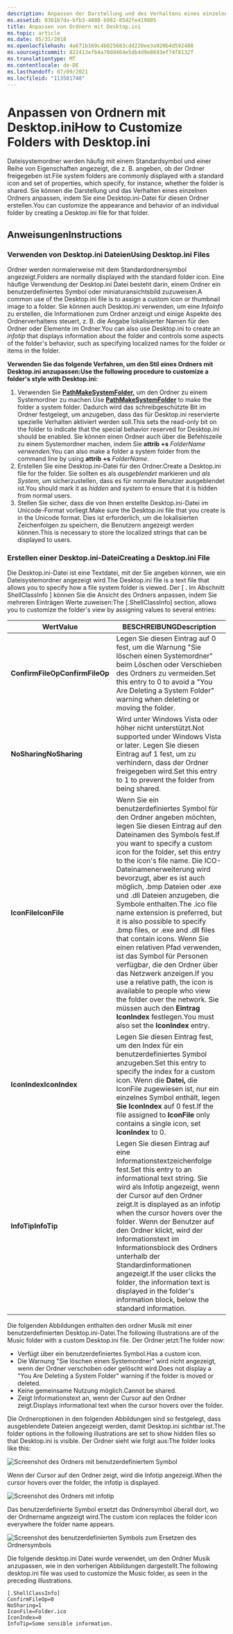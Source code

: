 ```yaml
---
description: Anpassen der Darstellung und des Verhaltens eines einzelnen Ordners mit Desktop.ini.
ms.assetid: 0361b7da-bfb3-4880-b982-85d2fe419805
title: Anpassen von Ordnern mit Desktop.ini
ms.topic: article
ms.date: 05/31/2018
ms.openlocfilehash: 4a671b169c4b025683cdd220ee3a920b4d592488
ms.sourcegitcommit: 822413efb4a70dd464e5db4d9e8693ef74f8132f
ms.translationtype: MT
ms.contentlocale: de-DE
ms.lasthandoff: 07/09/2021
ms.locfileid: "113581748"
---
```

# <a name="how-to-customize-folders-with-desktopini"></a><span data-ttu-id="9bba0-103">Anpassen von Ordnern mit Desktop.ini</span><span class="sxs-lookup"><span data-stu-id="9bba0-103">How to Customize Folders with Desktop.ini</span></span>

<span data-ttu-id="9bba0-104">Dateisystemordner werden häufig mit einem Standardsymbol und einer Reihe von Eigenschaften angezeigt, die z. B. angeben, ob der Ordner freigegeben ist.</span><span class="sxs-lookup"><span data-stu-id="9bba0-104">File system folders are commonly displayed with a standard icon and set of properties, which specify, for instance, whether the folder is shared.</span></span> <span data-ttu-id="9bba0-105">Sie können die Darstellung und das Verhalten eines einzelnen Ordners anpassen, indem Sie eine Desktop.ini-Datei für diesen Ordner erstellen.</span><span class="sxs-lookup"><span data-stu-id="9bba0-105">You can customize the appearance and behavior of an individual folder by creating a Desktop.ini file for that folder.</span></span>

## <a name="instructions"></a><span data-ttu-id="9bba0-106">Anweisungen</span><span class="sxs-lookup"><span data-stu-id="9bba0-106">Instructions</span></span>

### <a name="using-desktopini-files"></a><span data-ttu-id="9bba0-107">Verwenden von Desktop.ini Dateien</span><span class="sxs-lookup"><span data-stu-id="9bba0-107">Using Desktop.ini Files</span></span>

<span data-ttu-id="9bba0-108">Ordner werden normalerweise mit dem Standardordnersymbol angezeigt.</span><span class="sxs-lookup"><span data-stu-id="9bba0-108">Folders are normally displayed with the standard folder icon.</span></span> <span data-ttu-id="9bba0-109">Eine häufige Verwendung der Desktop.ini Datei besteht darin, einem Ordner ein benutzerdefiniertes Symbol oder miniaturansichtsbild zuzuweisen.</span><span class="sxs-lookup"><span data-stu-id="9bba0-109">A common use of the Desktop.ini file is to assign a custom icon or thumbnail image to a folder.</span></span> <span data-ttu-id="9bba0-110">Sie können auch Desktop.ini verwenden, um eine *Infoinfo* zu erstellen, die Informationen zum Ordner anzeigt und einige Aspekte des Ordnerverhaltens steuert, z. B. die Angabe lokalisierter Namen für den Ordner oder Elemente im Ordner.</span><span class="sxs-lookup"><span data-stu-id="9bba0-110">You can also use Desktop.ini to create an *infotip* that displays information about the folder and controls some aspects of the folder's behavior, such as specifying localized names for the folder or items in the folder.</span></span>

<span data-ttu-id="9bba0-111">**Verwenden Sie das folgende Verfahren, um den Stil eines Ordners mit Desktop.ini anzupassen:**</span><span class="sxs-lookup"><span data-stu-id="9bba0-111">**Use the following procedure to customize a folder's style with Desktop.ini:**</span></span>

1.  <span data-ttu-id="9bba0-112">Verwenden Sie [**PathMakeSystemFolder,**](/windows/desktop/api/Shlwapi/nf-shlwapi-pathmakesystemfoldera) um den Ordner zu einem Systemordner zu machen.</span><span class="sxs-lookup"><span data-stu-id="9bba0-112">Use [**PathMakeSystemFolder**](/windows/desktop/api/Shlwapi/nf-shlwapi-pathmakesystemfoldera) to make the folder a system folder.</span></span> <span data-ttu-id="9bba0-113">Dadurch wird das schreibgeschützte Bit im Ordner festgelegt, um anzugeben, dass das für Desktop.ini reservierte spezielle Verhalten aktiviert werden soll.</span><span class="sxs-lookup"><span data-stu-id="9bba0-113">This sets the read-only bit on the folder to indicate that the special behavior reserved for Desktop.ini should be enabled.</span></span> <span data-ttu-id="9bba0-114">Sie können einen Ordner auch über die Befehlszeile zu einem Systemordner machen, indem Sie **attrib +s** *FolderName verwenden.*</span><span class="sxs-lookup"><span data-stu-id="9bba0-114">You can also make a folder a system folder from the command line by using **attrib +s** *FolderName*.</span></span>
2.  <span data-ttu-id="9bba0-115">Erstellen Sie eine Desktop.ini-Datei für den Ordner.</span><span class="sxs-lookup"><span data-stu-id="9bba0-115">Create a Desktop.ini file for the folder.</span></span> <span data-ttu-id="9bba0-116">Sie sollten es als *ausgeblendet* markieren und *als System,* um sicherzustellen, dass es für normale Benutzer ausgeblendet ist.</span><span class="sxs-lookup"><span data-stu-id="9bba0-116">You should mark it as *hidden* and *system* to ensure that it is hidden from normal users.</span></span>
3.  <span data-ttu-id="9bba0-117">Stellen Sie sicher, dass die von Ihnen erstellte Desktop.ini-Datei im Unicode-Format vorliegt.</span><span class="sxs-lookup"><span data-stu-id="9bba0-117">Make sure the Desktop.ini file that you create is in the Unicode format.</span></span> <span data-ttu-id="9bba0-118">Dies ist erforderlich, um die lokalisierten Zeichenfolgen zu speichern, die Benutzern angezeigt werden können.</span><span class="sxs-lookup"><span data-stu-id="9bba0-118">This is necessary to store the localized strings that can be displayed to users.</span></span>

### <a name="creating-a-desktopini-file"></a><span data-ttu-id="9bba0-119">Erstellen einer Desktop.ini-Datei</span><span class="sxs-lookup"><span data-stu-id="9bba0-119">Creating a Desktop.ini File</span></span>

<span data-ttu-id="9bba0-120">Die Desktop.ini-Datei ist eine Textdatei, mit der Sie angeben können, wie ein Dateisystemordner angezeigt wird.</span><span class="sxs-lookup"><span data-stu-id="9bba0-120">The Desktop.ini file is a text file that allows you to specify how a file system folder is viewed.</span></span> <span data-ttu-id="9bba0-121">Der \[ . Im Abschnitt ShellClassInfo \] können Sie die Ansicht des Ordners anpassen, indem Sie mehreren Einträgen Werte zuweisen:</span><span class="sxs-lookup"><span data-stu-id="9bba0-121">The \[.ShellClassInfo\] section, allows you to customize the folder's view by assigning values to several entries:</span></span>

| <span data-ttu-id="9bba0-122">Wert</span><span class="sxs-lookup"><span data-stu-id="9bba0-122">Value</span></span>             | <span data-ttu-id="9bba0-123">BESCHREIBUNG</span><span class="sxs-lookup"><span data-stu-id="9bba0-123">Description</span></span>                                                                                                                                                                                                                                                                                                                                                                    |
|-------------------|--------------------------------------------------------------------------------------------------------------------------------------------------------------------------------------------------------------------------------------------------------------------------------------------------------------------------------------------------------------------------------|
| <span data-ttu-id="9bba0-124">**ConfirmFileOp**</span><span class="sxs-lookup"><span data-stu-id="9bba0-124">**ConfirmFileOp**</span></span> | <span data-ttu-id="9bba0-125">Legen Sie diesen Eintrag auf 0 fest, um die Warnung "Sie löschen einen Systemordner" beim Löschen oder Verschieben des Ordners zu vermeiden.</span><span class="sxs-lookup"><span data-stu-id="9bba0-125">Set this entry to 0 to avoid a "You Are Deleting a System Folder" warning when deleting or moving the folder.</span></span>                                                                                                                                                                                                                                                                  |
| <span data-ttu-id="9bba0-126">**NoSharing**</span><span class="sxs-lookup"><span data-stu-id="9bba0-126">**NoSharing**</span></span>     | <span data-ttu-id="9bba0-127">Wird unter Windows Vista oder höher nicht unterstützt.</span><span class="sxs-lookup"><span data-stu-id="9bba0-127">Not supported under Windows Vista or later.</span></span> <span data-ttu-id="9bba0-128">Legen Sie diesen Eintrag auf 1 fest, um zu verhindern, dass der Ordner freigegeben wird.</span><span class="sxs-lookup"><span data-stu-id="9bba0-128">Set this entry to 1 to prevent the folder from being shared.</span></span>                                                                                                                                                                                                                                                                       |
| <span data-ttu-id="9bba0-129">**IconFile**</span><span class="sxs-lookup"><span data-stu-id="9bba0-129">**IconFile**</span></span>      | <span data-ttu-id="9bba0-130">Wenn Sie ein benutzerdefiniertes Symbol für den Ordner angeben möchten, legen Sie diesen Eintrag auf den Dateinamen des Symbols fest.</span><span class="sxs-lookup"><span data-stu-id="9bba0-130">If you want to specify a custom icon for the folder, set this entry to the icon's file name.</span></span> <span data-ttu-id="9bba0-131">Die ICO-Dateinamenerweiterung wird bevorzugt, aber es ist auch möglich, .bmp Dateien oder .exe und .dll Dateien anzugeben, die Symbole enthalten.</span><span class="sxs-lookup"><span data-stu-id="9bba0-131">The .ico file name extension is preferred, but it is also possible to specify .bmp files, or .exe and .dll files that contain icons.</span></span> <span data-ttu-id="9bba0-132">Wenn Sie einen relativen Pfad verwenden, ist das Symbol für Personen verfügbar, die den Ordner über das Netzwerk anzeigen.</span><span class="sxs-lookup"><span data-stu-id="9bba0-132">If you use a relative path, the icon is available to people who view the folder over the network.</span></span> <span data-ttu-id="9bba0-133">Sie müssen auch den **Eintrag IconIndex** festlegen.</span><span class="sxs-lookup"><span data-stu-id="9bba0-133">You must also set the **IconIndex** entry.</span></span> |
| <span data-ttu-id="9bba0-134">**IconIndex**</span><span class="sxs-lookup"><span data-stu-id="9bba0-134">**IconIndex**</span></span>     | <span data-ttu-id="9bba0-135">Legen Sie diesen Eintrag fest, um den Index für ein benutzerdefiniertes Symbol anzugeben.</span><span class="sxs-lookup"><span data-stu-id="9bba0-135">Set this entry to specify the index for a custom icon.</span></span> <span data-ttu-id="9bba0-136">Wenn die **Datei,** die IconFile zugewiesen ist, nur ein einzelnes Symbol enthält, legen **Sie IconIndex** auf 0 fest.</span><span class="sxs-lookup"><span data-stu-id="9bba0-136">If the file assigned to **IconFile** only contains a single icon, set **IconIndex** to 0.</span></span>                                                                                                                                                                                                                               |
| <span data-ttu-id="9bba0-137">**InfoTip**</span><span class="sxs-lookup"><span data-stu-id="9bba0-137">**InfoTip**</span></span>       | <span data-ttu-id="9bba0-138">Legen Sie diesen Eintrag auf eine Informationstextzeichenfolge fest.</span><span class="sxs-lookup"><span data-stu-id="9bba0-138">Set this entry to an informational text string.</span></span> <span data-ttu-id="9bba0-139">Sie wird als Infotip angezeigt, wenn der Cursor auf den Ordner zeigt.</span><span class="sxs-lookup"><span data-stu-id="9bba0-139">It is displayed as an infotip when the cursor hovers over the folder.</span></span> <span data-ttu-id="9bba0-140">Wenn der Benutzer auf den Ordner klickt, wird der Informationstext im Informationsblock des Ordners unterhalb der Standardinformationen angezeigt.</span><span class="sxs-lookup"><span data-stu-id="9bba0-140">If the user clicks the folder, the information text is displayed in the folder's information block, below the standard information.</span></span>                                                                                                                      |



 

<span data-ttu-id="9bba0-141">Die folgenden Abbildungen enthalten den ordner Musik mit einer benutzerdefinierten Desktop.ini-Datei.</span><span class="sxs-lookup"><span data-stu-id="9bba0-141">The following illustrations are of the Music folder with a custom Desktop.ini file.</span></span> <span data-ttu-id="9bba0-142">Der Ordner jetzt:</span><span class="sxs-lookup"><span data-stu-id="9bba0-142">The folder now:</span></span>

-   <span data-ttu-id="9bba0-143">Verfügt über ein benutzerdefiniertes Symbol.</span><span class="sxs-lookup"><span data-stu-id="9bba0-143">Has a custom icon.</span></span>
-   <span data-ttu-id="9bba0-144">Die Warnung "Sie löschen einen Systemordner" wird nicht angezeigt, wenn der Ordner verschoben oder gelöscht wird.</span><span class="sxs-lookup"><span data-stu-id="9bba0-144">Does not display a "You Are Deleting a System Folder" warning if the folder is moved or deleted.</span></span>
-   <span data-ttu-id="9bba0-145">Keine gemeinsame Nutzung möglich.</span><span class="sxs-lookup"><span data-stu-id="9bba0-145">Cannot be shared.</span></span>
-   <span data-ttu-id="9bba0-146">Zeigt Informationstext an, wenn der Cursor auf den Ordner zeigt.</span><span class="sxs-lookup"><span data-stu-id="9bba0-146">Displays informational text when the cursor hovers over the folder.</span></span>

<span data-ttu-id="9bba0-147">Die Ordneroptionen in den folgenden Abbildungen sind so festgelegt, dass ausgeblendete Dateien angezeigt werden, damit Desktop.ini sichtbar ist.</span><span class="sxs-lookup"><span data-stu-id="9bba0-147">The folder options in the following illustrations are set to show hidden files so that Desktop.ini is visible.</span></span> <span data-ttu-id="9bba0-148">Der Ordner sieht wie folgt aus:</span><span class="sxs-lookup"><span data-stu-id="9bba0-148">The folder looks like this:</span></span>

![Screenshot des Ordners mit benutzerdefiniertem Symbol](images/webview4.jpg)

<span data-ttu-id="9bba0-150">Wenn der Cursor auf den Ordner zeigt, wird die Infotip angezeigt.</span><span class="sxs-lookup"><span data-stu-id="9bba0-150">When the cursor hovers over the folder, the infotip is displayed.</span></span>

![Screenshot des Ordners mit infotip](images/webview6.jpg)

<span data-ttu-id="9bba0-152">Das benutzerdefinierte Symbol ersetzt das Ordnersymbol überall dort, wo der Ordnername angezeigt wird.</span><span class="sxs-lookup"><span data-stu-id="9bba0-152">The custom icon replaces the folder icon everywhere the folder name appears.</span></span>

![Screenshot des benutzerdefinierten Symbols zum Ersetzen des Ordnersymbols](images/webview5.jpg)

<span data-ttu-id="9bba0-154">Die folgende desktop.ini Datei wurde verwendet, um den Ordner Musik anzupassen, wie in den vorherigen Abbildungen dargestellt.</span><span class="sxs-lookup"><span data-stu-id="9bba0-154">The following desktop.ini file was used to customize the Music folder, as seen in the preceding illustrations.</span></span>


```
[.ShellClassInfo]
ConfirmFileOp=0
NoSharing=1
IconFile=Folder.ico
IconIndex=0
InfoTip=Some sensible information.
```



 

 




